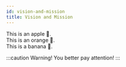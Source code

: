 ```yaml
---
id: vision-and-mission
title: Vision and Mission
--- 
```


This is an apple 🍎.  
This is an orange 🍊.  
This is a banana 🍌.

:::caution
Warning! You better pay attention!
:::